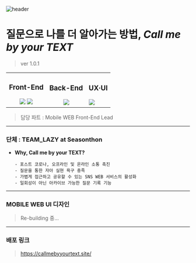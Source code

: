 ![header](https://capsule-render.vercel.app/api?type=waving&color=0D87AD&height=250&section=header&text=Call%20me%20by%20your%20TEXT&fontSize=60&animation=fadeIn&fontAlignY=32&desc=From%20TEAM%20`LAZY`&descAlignY=51&descAlign=70)

# **질문으로 나를 더 알아가는 방법, *Call me by your TEXT***
> ver 1.0.1

<table>
<tr>
<td align="center">
  
### Front-End

<img src="https://img.shields.io/badge/React-61DAFB?style=for-the-badge&logo=react&logoColor=white">
<img src="https://img.shields.io/badge/Typescript-007ACC?style=for-the-badge&logo=typescript&logoColor=white">
</td>
<td align="center">
  
### Back-End

<img src="https://img.shields.io/badge/Django-092E20?style=for-the-badge&logo=django&logoColor=white">
</td>

<td>

### UX·UI

<img src="https://img.shields.io/badge/Figma-ae4dff?style=for-the-badge&logo=figma&logoColor=white">
</td>
</tr>
</table>


> 담당 파트 : Mobile WEB Front-End Lead

<hr/>

### 단체 : TEAM_LAZY at Seasonthon

- **Why, Call me by your TEXT?**
  ```
  - 포스트 코로나, 오프라인 및 온라인 소통 촉진
  - 질문을 통한 자아 실현 욕구 충족
  - 가볍게 접근하고 공유할 수 있는 SNS WEB 서비스의 활성화
  - 일회성이 아닌 아카이브 가능한 질문 기록 기능
  ```

<hr/>

### MOBILE WEB UI 디자인
> Re-building 중...

<hr/>

### 배포 링크
> https://callmebyyourtext.site/
